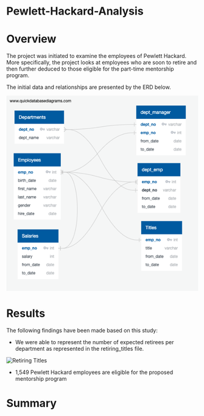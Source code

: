 # Pewlett-Hackard-Analysis

# Overview
The project was initiated to examine the employees of Pewlett Hackard. More specifically, the project looks at employees who are soon to retire and then further deduced to those eligible for the part-time mentorship program. 

The initial data and relationships are presented by the ERD below. 

![ERD](https://github.com/patrickryanpo/Pewlett-Hackard-Analysis/blob/main/EmployeeDB.png)

# Results
The following findings have been made based on this study:
- We were able to represent the number of expected retirees per department as represented in the retiring_titles file.

![Retiring Titles]()


- 1,549 Pewlett Hackard employees are eligible for the proposed mentorship program 


# Summary
